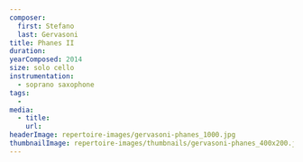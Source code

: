 ```yaml
---
composer:
  first: Stefano
  last: Gervasoni
title: Phanes II
duration:
yearComposed: 2014
size: solo cello
instrumentation:
  - soprano saxophone
tags:
  -
media:
  - title:
    url:
headerImage: repertoire-images/gervasoni-phanes_1000.jpg
thumbnailImage: repertoire-images/thumbnails/gervasoni-phanes_400x200.jpg
---
```

